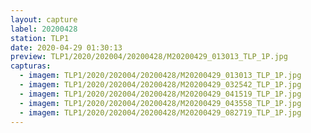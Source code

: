 ```yaml
---
layout: capture
label: 20200428
station: TLP1
date: 2020-04-29 01:30:13
preview: TLP1/2020/202004/20200428/M20200429_013013_TLP_1P.jpg
capturas:
  - imagem: TLP1/2020/202004/20200428/M20200429_013013_TLP_1P.jpg
  - imagem: TLP1/2020/202004/20200428/M20200429_032542_TLP_1P.jpg
  - imagem: TLP1/2020/202004/20200428/M20200429_041519_TLP_1P.jpg
  - imagem: TLP1/2020/202004/20200428/M20200429_043558_TLP_1P.jpg
  - imagem: TLP1/2020/202004/20200428/M20200429_082719_TLP_1P.jpg
---
```

